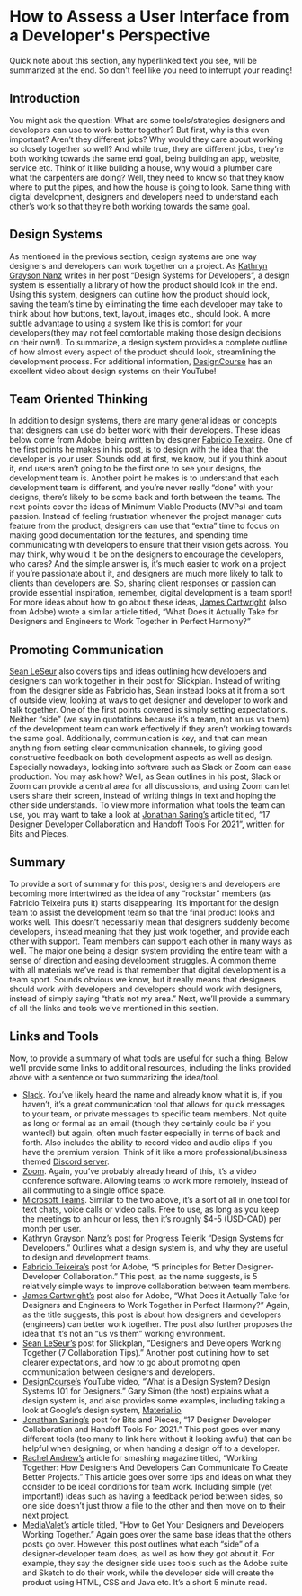 # How to Assess a User Interface from a Developer's Perspective 

Quick note about this section, any hyperlinked text you see, will be summarized at the end. So don't feel like you need to interrupt your reading!

## Introduction
You might ask the question: What are some tools/strategies designers and developers can use to work better together? But first, why is this even important? Aren’t they different jobs? Why would they care about working so closely together so well? And while true, they are different jobs, they’re both working towards the same end goal, being building an app, website, service etc. Think of it like building a house, why would a plumber care what the carpenters are doing? Well, they need to know so that they know where to put the pipes, and how the house is going to look. Same thing with digital development, designers and developers need to understand each other’s work so that they’re both working towards the same goal.

## Design Systems
As mentioned in the previous section, design systems are one way designers and developers can work together on a project. As [Kathryn Grayson Nanz](https://www.telerik.com/blogs/design-systems-developers) writes in her post “Design Systems for Developers”, a design system is essentially a library of how the product should look in the end. Using this system, designers can outline how the product should look, saving the team’s time by eliminating the time each developer may take to think about how buttons, text, layout, images etc., should look. A more subtle advantage to using a system like this is comfort for your developers(they may not feel comfortable making those design decisions on their own!). To summarize, a design system provides a complete outline of how almost every aspect of the product should look, streamlining the development process. For additional information, [DesignCourse](https://youtu.be/wc5krC28ynQ) has an excellent video about design systems on their YouTube!

## Team Oriented Thinking
In addition to design systems, there are many general ideas or concepts that designers can use do better work with their developers. These ideas below come from Adobe, being written by designer [Fabricio Teixeira](https://xd.adobe.com/ideas/perspectives/leadership-insights/principles-designer-developer-collaboration/). One of the first points he makes in his post, is to design with the idea that the developer is your user. Sounds odd at first, we know, but if you think about it, end users aren’t going to be the first one to see your designs, the development team is. Another point he makes is to understand that each development team is different, and you’re never really “done” with your designs, there’s likely to be some back and forth between the teams. The next points cover the ideas of Minimum Viable Products (MVPs) and team passion. Instead of feeling frustration whenever the project manager cuts feature from the product, designers can use that “extra” time to focus on making good documentation for the features, and spending time communicating with developers to ensure that their vision gets across. You may think, why would it be on the designers to encourage the developers, who cares? And the simple answer is, it’s much easier to work on a project if you’re passionate about it, and designers are much more likely to talk to clients than developers are. So, sharing client responses or passion can provide essential inspiration, remember, digital development is a team sport! For more ideas about how to go about these ideas, [James Cartwright](https://xd.adobe.com/ideas/perspectives/leadership-insights/fostering-designer-developer-collaboration/) (also from Adobe) wrote a similar article titled, “What Does it Actually Take for Designers and Engineers to Work Together in Perfect Harmony?”

## Promoting Communication
[Sean LeSeur](https://slickplan.com/blog/designers-developers-working-together) also covers tips and ideas outlining how developers and designers can work together in their post for Slickplan. Instead of writing from the designer side as Fabricio has, Sean instead looks at it from a sort of outside view, looking at ways to get designer and developer to work and talk together. One of the first points covered is simply setting expectations. Neither “side” (we say in quotations because it’s a team, not an us vs them) of the development team can work effectively if they aren’t working towards the same goal. Additionally, communication is key, and that can mean anything from setting clear communication channels, to giving good constructive feedback on both development aspects as well as design. Especially nowadays, looking into software such as Slack or Zoom can ease production. You may ask how? Well, as Sean outlines in his post, Slack or Zoom can provide a central area for all discussions, and using Zoom can let users share their screen, instead of writing things in text and hoping the other side understands. To view more information what tools the team can use, you may want to take a look at [Jonathan Saring’s](https://blog.bitsrc.io/15-designer-and-developer-collaboration-tools-for-2021-8fae54ac2298) article titled, “17 Designer Developer Collaboration and Handoff Tools For 2021”, written for Bits and Pieces.

## Summary
To provide a sort of summary for this post, designers and developers are becoming more intertwined as the idea of any “rockstar” members (as Fabricio Teixeira puts it) starts disappearing. It’s important for the design team to assist the development team so that the final product looks and works well. This doesn’t necessarily mean that designers suddenly become developers, instead meaning that they just work together, and provide each other with support. Team members can support each other in many ways as well. The major one being a design system providing the entire team with a sense of direction and easing development struggles. A common theme with all materials we’ve read is that remember that digital development is a team sport. Sounds obvious we know, but it really means that designers should work with developers and developers should work with designers, instead of simply saying “that’s not my area.” Next, we’ll provide a summary of all the links and tools we’ve mentioned in this section.

## Links and Tools
Now, to provide a summary of what tools are useful for such a thing. Below we’ll provide some links to additional resources, including the links provided above with a sentence or two summarizing the idea/tool.

- [Slack](https://slack.com/). You’ve likely heard the name and already know what it is, if you haven’t, it’s a great communication tool that allows for quick messages to your team, or private messages to specific team members. Not quite as long or formal as an email (though they certainly could be if you wanted!) but again, often much faster especially in terms of back and forth. Also includes the ability to record video and audio clips if you have the premium version. Think of it like a more professional/business themed [Discord server](https://discord.com/).
- [Zoom](https://zoom.us/). Again, you’ve probably already heard of this, it’s a video conference software. Allowing teams to work more remotely, instead of all commuting to a single office space.
- [Microsoft Teams](https://www.microsoft.com/microsoft-teams/group-chat-software). Similar to the two above, it’s a sort of all in one tool for text chats, voice calls or video calls. Free to use, as long as you keep the meetings to an hour or less, then it’s roughly $4-5 (USD-CAD) per month per user.
- [Kathryn Grayson Nanz’s](https://www.telerik.com/blogs/design-systems-developers) post for Progress Telerik “Design Systems for Developers.” Outlines what a design system is, and why they are useful to design and development teams.
- [Fabricio Teixeira’s](https://xd.adobe.com/ideas/perspectives/leadership-insights/principles-designer-developer-collaboration/) post for Adobe, “5 principles for Better Designer-Developer Collaboration.” This post, as the name suggests, is 5 relatively simple ways to improve collaboration between team members.
- [James Cartwright’s](https://xd.adobe.com/ideas/perspectives/leadership-insights/fostering-designer-developer-collaboration/) post also for Adobe, “What Does it Actually Take for Designers and Engineers to Work Together in Perfect Harmony?” Again, as the title suggests, this post is about how designers and developers (engineers) can better work together. The post also further proposes the idea that it’s not an “us vs them” working environment.
- [Sean LeSeur’s](https://slickplan.com/blog/designers-developers-working-together) post for Slickplan, “Designers and Developers Working Together (7 Collaboration Tips).” Another post outlining how to set clearer expectations, and how to go about promoting open communication between designers and developers.
- [DesignCourse’s](https://youtu.be/wc5krC28ynQ) YouTube video, “What is a Design System? Design Systems 101 for Designers.” Gary Simon (the host) explains what a design system is, and also provides some examples, including taking a look at Google’s design system, [Material.io](https://material.io/)
- [Jonathan Saring’s](https://blog.bitsrc.io/15-designer-and-developer-collaboration-tools-for-2021-8fae54ac2298) post for Bits and Pieces, “17 Designer Developer Collaboration and Handoff Tools For 2021.” This post goes over many different tools (too many to link here without it looking awful) that can be helpful when designing, or when handing a design off to a developer.
- [Rachel Andrew’s](https://www.smashingmagazine.com/2018/04/working-together-designers-developers/) article for smashing magazine titled, “Working Together: How Designers And Developers Can Communicate To Create Better Projects.” This article goes over some tips and ideas on what they consider to be ideal conditions for team work. Including simple (yet important!) ideas such as having a feedback period between sides, so one side doesn’t just throw a file to the other and then move on to their next project.
- [MediaValet’s](https://www.mediavalet.com/blog/getting-designers-and-developers-working-together/) article titled, “How to Get Your Designers and Developers Working Together.” Again goes over the same base ideas that the others posts go over. However, this post outlines what each “side” of a designer-developer team does, as well as how they got about it. For example, they say the designer side uses tools such as the Adobe suite and Sketch to do their work, while the developer side will create the product using HTML, CSS and Java etc. It’s a short 5 minute read.

